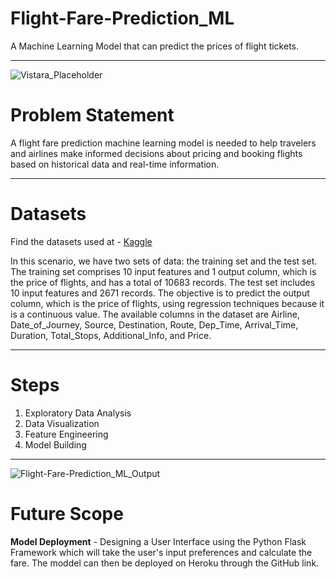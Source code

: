 # Flight-Fare-Prediction_ML
A Machine Learning Model that can predict the prices of flight tickets.

----

![Vistara_Placeholder](https://user-images.githubusercontent.com/69362333/236670996-6c3aa7a8-4680-4610-a184-c40adbb58cfc.jpg)

# Problem Statement
A flight fare prediction machine learning model is needed to help travelers and airlines make informed decisions about pricing and booking flights based on historical data and real-time information.

----

# Datasets
Find the datasets used at - [Kaggle](https://www.kaggle.com/nikhilmittal/flight-fare-prediction-mh/)

In this scenario, we have two sets of data: the training set and the test set. The training set comprises 10 input features and 1 output column, which is the price of flights, and has a total of 10683 records. The test set includes 10 input features and 2671 records. The objective is to predict the output column, which is the price of flights, using regression techniques because it is a continuous value. The available columns in the dataset are Airline, Date_of_Journey, Source, Destination, Route, Dep_Time, Arrival_Time, Duration, Total_Stops, Additional_Info, and Price.

----

# Steps
1. Exploratory Data Analysis
2. Data Visualization
3. Feature Engineering
4. Model Building 

----

![Flight-Fare-Prediction_ML_Output](https://user-images.githubusercontent.com/69362333/236672139-c2aaa939-dbac-4abc-a535-e1c549a31cd0.png)

# Future Scope
**Model Deployment** - Designing a User Interface using the Python Flask Framework which will take the user's input preferences and calculate the fare. The moddel can then be deployed on Heroku through the GitHub link.
